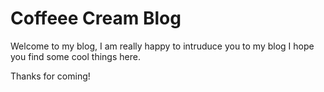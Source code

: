# Coffeee Cream Blog
Welcome to my blog, I am really happy to intruduce you to my blog I hope you find some cool things here.

 Thanks for coming!
